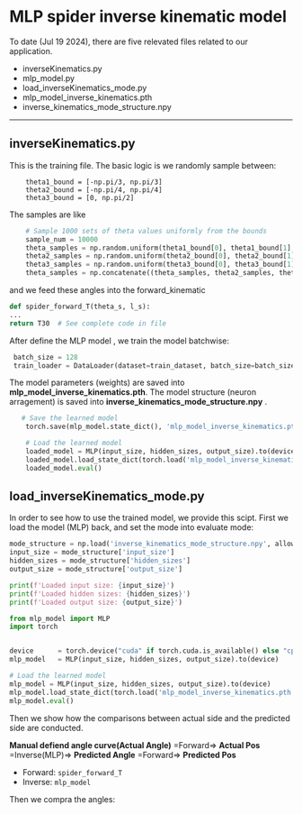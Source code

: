 # MLP spider inverse kinematic model

To date (Jul 19 2024), there are five relevated files related to our application.
- inverseKinematics.py
- mlp_model.py
- load_inverseKinematics_mode.py
- mlp_model_inverse_kinematics.pth
- inverse_kinematics_mode_structure.npy

------------------------------------

## inverseKinematics.py
This is the training file.
The basic logic is we randomly sample between:
```python:
    theta1_bound = [-np.pi/3, np.pi/3]
    theta2_bound = [-np.pi/4, np.pi/4]
    theta3_bound = [0, np.pi/2]
```

The samples are like
```python
    # Sample 1000 sets of theta values uniformly from the bounds
    sample_num = 10000
    theta_samples = np.random.uniform(theta1_bound[0], theta1_bound[1], (sample_num, 1))
    theta2_samples = np.random.uniform(theta2_bound[0], theta2_bound[1], (sample_num, 1))
    theta3_samples = np.random.uniform(theta3_bound[0], theta3_bound[1], (sample_num, 1))
    theta_samples = np.concatenate((theta_samples, theta2_samples, theta3_samples), axis=1)
```
and we feed these angles into the forward_kinematic

```python
def spider_forward_T(theta_s, l_s):
...
return T30  # See complete code in file
```
After define the MLP model , we train the model batchwise:
```python
 batch_size = 128
 train_loader = DataLoader(dataset=train_dataset, batch_size=batch_size, shuffle=True)
```

The model parameters (weights)  are saved into  **mlp_model_inverse_kinematics.pth**.
The model structure (neuron arragement)  is saved into **inverse_kinematics_mode_structure.npy** .
```python
   # Save the learned model
    torch.save(mlp_model.state_dict(), 'mlp_model_inverse_kinematics.pth')

    # Load the learned model
    loaded_model = MLP(input_size, hidden_sizes, output_size).to(device)
    loaded_model.load_state_dict(torch.load('mlp_model_inverse_kinematics.pth', map_location=device))
    loaded_model.eval()

```

## load_inverseKinematics_mode.py
In order to see how to use the trained model, we provide this scipt.
First we load the model (MLP) back, and set the mode into evaluate mode:
``` python
mode_structure = np.load('inverse_kinematics_mode_structure.npy', allow_pickle=True).item()
input_size = mode_structure['input_size']
hidden_sizes = mode_structure['hidden_sizes']
output_size = mode_structure['output_size']

print(f'Loaded input size: {input_size}')
print(f'Loaded hidden sizes: {hidden_sizes}')
print(f'Loaded output size: {output_size}')

from mlp_model import MLP
import torch


device      = torch.device("cuda" if torch.cuda.is_available() else "cpu")
mlp_model   = MLP(input_size, hidden_sizes, output_size).to(device)

# Load the learned model
mlp_model = MLP(input_size, hidden_sizes, output_size).to(device)
mlp_model.load_state_dict(torch.load('mlp_model_inverse_kinematics.pth', map_location=device))
mlp_model.eval()
```
Then we show how the comparisons between actual side and the predicted side are conducted.

**Manual defiend angle curve(Actual Angle)** =Forward=> **Actual Pos** =Inverse(MLP)=> **Predicted Angle** =Forward=> **Predicted Pos**
- Forward: ```spider_forward_T```
- Inverse: ```mlp_model```

Then we compra the angles:


 
 
